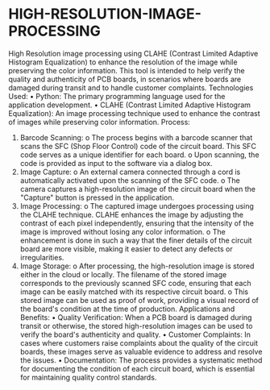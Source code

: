 # HIGH-RESOLUTION-IMAGE-PROCESSING
High Resolution image processing using CLAHE (Contrast Limited Adaptive Histogram Equalization) to enhance the resolution of the image while preserving the color information.  This tool is intended to help verify the  quality and authenticity of PCB boards, in scenarios where boards are damaged during transit and to handle customer complaints.
Technologies Used: 
• Python: The primary programming language used for the application development. 
• CLAHE (Contrast Limited Adaptive Histogram Equalization): An image processing 
technique used to enhance the contrast of images while preserving color 
information. 
Process: 
1. Barcode Scanning: 
o The process begins with a barcode scanner that scans the SFC (Shop Floor 
Control) code of the circuit board. This SFC code serves as a unique identifier 
for each board. 
o Upon scanning, the code is provided as input to the software via a dialog box. 
2. Image Capture: 
o An external camera connected through a cord is automatically activated upon 
the scanning of the SFC code. 
o The camera captures a high-resolution image of the circuit board when the 
"Capture" button is pressed in the application. 
3. Image Processing: 
o The captured image undergoes processing using the CLAHE technique. CLAHE 
enhances the image by adjusting the contrast of each pixel independently, 
ensuring that the intensity of the image is improved without losing any color 
information. 
o The enhancement is done in such a way that the finer details of the circuit 
board are more visible, making it easier to detect any defects or irregularities. 
4. Image Storage: 
o After processing, the high-resolution image is stored either in the cloud or 
locally. The filename of the stored image corresponds to the previously 
scanned SFC code, ensuring that each image can be easily matched with its 
respective circuit board. 
o This stored image can be used as proof of work, providing a visual record of 
the board's condition at the time of production. 
Applications and Benefits: 
• Quality Verification: When a PCB board is damaged during transit or otherwise, the 
stored high-resolution images can be used to verify the board's authenticity and 
quality. 
• Customer Complaints: In cases where customers raise complaints about the quality 
of the circuit boards, these images serve as valuable evidence to address and resolve 
the issues. 
• Documentation: The process provides a systematic method for documenting the 
condition of each circuit board, which is essential for maintaining quality control 
standards.
